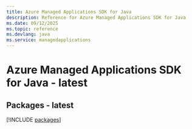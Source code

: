 ```yaml
---
title: Azure Managed Applications SDK for Java
description: Reference for Azure Managed Applications SDK for Java
ms.date: 09/12/2025
ms.topic: reference
ms.devlang: java
ms.service: managedapplications
---
```

# Azure Managed Applications SDK for Java - latest
## Packages - latest
[!INCLUDE [packages](managed-applications-index.md)]